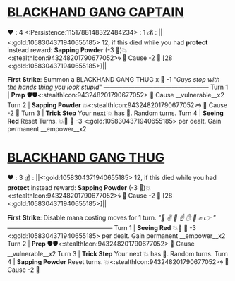 # [__**BLACKHAND GANG CAPTAIN**__](<https://www.youtube.com/watch?v=k8lcuXNeyrw>)
❤️ : 4
<:Persistence:1151788148322484234> : 1
💰 : ||<:gold:1058304371940655185> 12, if this died while you had __protect__ instead reward: **Sapping Powder** (-3 🔷)💥<:stealthIcon:943248201790677052>🌀 🔀 Cause -2 🔷 [28 <:gold:1058304371940655185>]||

**First Strike**: Summon a BLACKHAND GANG THUG x 👥 -1
*"Guys stop with the hands thing you look stupid"*
—————————————————
Turn 1  | **Prep** 🛡️🛡️<:stealthIcon:943248201790677052> 🔀 Cause __vulnerable__x2
Turn 2 | **Sapping Powder** 💥<:stealthIcon:943248201790677052>🌀 🔀 Cause -2 🔷
Turn 3 | **Trick Step** Your next 💥 has 🎯. Random turns.
Turn 4 | **Seeing Red** Reset Turns. 💥🚫 🔀 -3 <:gold:1058304371940655185> per dealt. Gain permanent __empower__x2

# [__**BLACKHAND GANG THUG**__](<https://www.youtube.com/watch?v=k8lcuXNeyrw>)
❤️ : 3
💰 : ||<:gold:1058304371940655185> 12, if this died while you had __protect__ instead reward: **Sapping Powder** (-3 🔷)💥<:stealthIcon:943248201790677052>🌀 🔀 Cause -2 🔷 [28 <:gold:1058304371940655185>]||

**First Strike**: Disable mana costing moves for 1 turn.
*"👋 ✌️ 🤞 ☝️ ✋ 🤚 ✊ 👉 "*
—————————————————
Turn 1  | **Seeing Red** 💥🚫 🔀 -3 <:gold:1058304371940655185> per dealt. Gain permanent __empower__x2
Turn 2 | **Prep** 🛡️🛡️<:stealthIcon:943248201790677052> 🔀 Cause __vulnerable__x2
Turn 3 | **Trick Step** Your next 💥 has 🎯. Random turns.
Turn 4 | **Sapping Powder** Reset turns. 💥<:stealthIcon:943248201790677052>🌀 🔀 Cause -2 🔷
